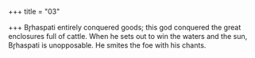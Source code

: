 +++
title = "03"

+++
Br̥haspati entirely conquered goods; this god conquered the great  enclosures full of cattle.
When he sets out to win the waters and the sun, Br̥haspati is
unopposable. He smites the foe with his chants.